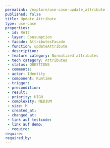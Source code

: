```yaml
---
permalink: /explore/use-case-update_attribute
published: false
title: Update Attribute
type: use-case
properties:
 - id: RA12
 - layer: Consumption
 - facade: AttributesFacade
 - function: updateAttribute
 - description: 
 - feature category: Normalized attributes
 - tech category: Attributes
 - status: QUESTIONS
 - comments: 
 - actor: Identity
 - component: Runtime
 - trigger: 
 - precondition: 
 - result: 
 - priority: HIGH
 - complexity: MEDIUM
 - size: M
 - created_at: 
 - changed_at: 
 - link auf testcode: 
 - link auf demo: 
 - require: 
require:
required_by:
---
```

